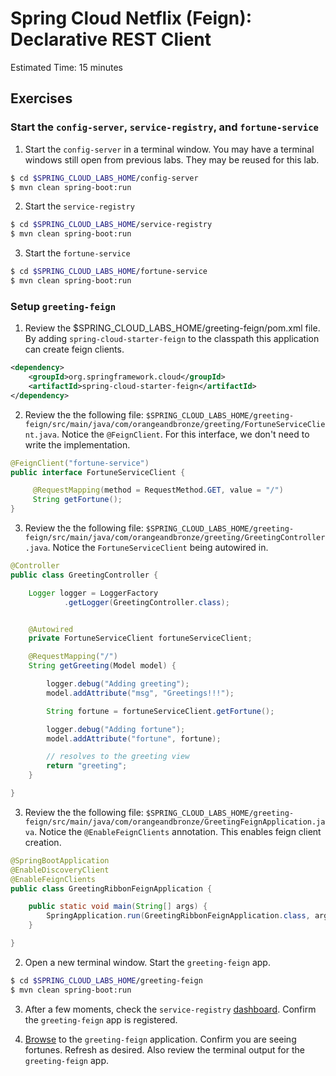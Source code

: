 # Spring Cloud Netflix (Feign): Declarative REST Client

Estimated Time: 15 minutes

## Exercises

### Start the  `config-server`,  `service-registry`, and `fortune-service`

1) Start the `config-server` in a terminal window.  You may have a terminal windows still open from previous labs.  They may be reused for this lab.

```bash
$ cd $SPRING_CLOUD_LABS_HOME/config-server
$ mvn clean spring-boot:run
```

2) Start the `service-registry`

```bash
$ cd $SPRING_CLOUD_LABS_HOME/service-registry
$ mvn clean spring-boot:run
```

3) Start the `fortune-service`

```bash
$ cd $SPRING_CLOUD_LABS_HOME/fortune-service
$ mvn clean spring-boot:run
```

### Setup `greeting-feign`

1) Review the $SPRING_CLOUD_LABS_HOME/greeting-feign/pom.xml file. By adding `spring-cloud-starter-feign` to the classpath this application can create feign clients.

```xml
<dependency>
	<groupId>org.springframework.cloud</groupId>
	<artifactId>spring-cloud-starter-feign</artifactId>
</dependency>
```

2) Review the the following file: `$SPRING_CLOUD_LABS_HOME/greeting-feign/src/main/java/com/orangeandbronze/greeting/FortuneServiceClient.java`.  Notice the `@FeignClient`.  For this interface, we don't need to write the implementation.

```java
@FeignClient("fortune-service")
public interface FortuneServiceClient {

	 @RequestMapping(method = RequestMethod.GET, value = "/")
	 String getFortune();
}

```

3) Review the the following file: `$SPRING_CLOUD_LABS_HOME/greeting-feign/src/main/java/com/orangeandbronze/greeting/GreetingController.java`.  Notice the `FortuneServiceClient` being autowired in.

```java
@Controller
public class GreetingController {

	Logger logger = LoggerFactory
			.getLogger(GreetingController.class);


	@Autowired
	private FortuneServiceClient fortuneServiceClient;

	@RequestMapping("/")
	String getGreeting(Model model) {

		logger.debug("Adding greeting");
		model.addAttribute("msg", "Greetings!!!");

        String fortune = fortuneServiceClient.getFortune();

		logger.debug("Adding fortune");
		model.addAttribute("fortune", fortune);

		// resolves to the greeting view
		return "greeting";
	}

}

```

3) Review the the following file: `$SPRING_CLOUD_LABS_HOME/greeting-feign/src/main/java/com/orangeandbronze/GreetingFeignApplication.java`.  Notice the `@EnableFeignClients` annotation.  This enables feign client creation.

```java
@SpringBootApplication
@EnableDiscoveryClient
@EnableFeignClients
public class GreetingRibbonFeignApplication {

    public static void main(String[] args) {
        SpringApplication.run(GreetingRibbonFeignApplication.class, args);
    }

}

```


2) Open a new terminal window.  Start the `greeting-feign` app.

 ```bash
$ cd $SPRING_CLOUD_LABS_HOME/greeting-feign
$ mvn clean spring-boot:run
```

3) After a few moments, check the `service-registry` [dashboard](http://localhost:8761).  Confirm the `greeting-feign` app is registered.


4) [Browse](http://localhost:8080/) to the `greeting-feign` application.  Confirm you are seeing fortunes.  Refresh as desired.  Also review the terminal output for the `greeting-feign` app.

